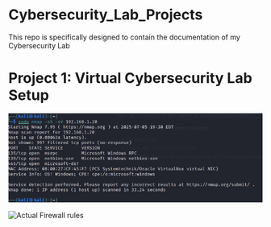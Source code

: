 # Cybersecurity_Lab_Projects
This repo is specifically designed to contain the documentation of my Cybersecurity Lab 


# Project 1: Virtual Cybersecurity Lab Setup 


![bhh](3rd-nmap-capture.png)

<img width="1366" height="721" alt="Actual Firewall rules" src="https://github.com/user-attachments/assets/32c3db7b-5e6a-4854-806c-9b09334e2cb9" />

